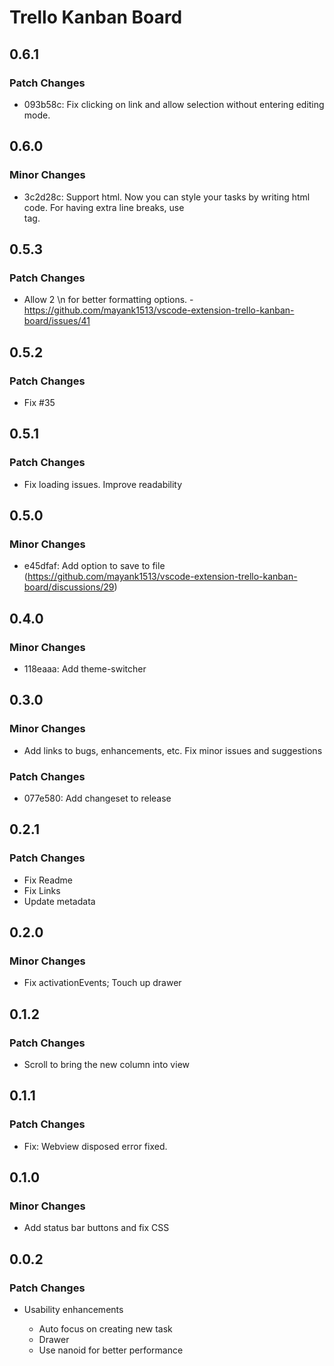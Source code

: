 # Trello Kanban Board

## 0.6.1

### Patch Changes

- 093b58c: Fix clicking on link and allow selection without entering editing mode.

## 0.6.0

### Minor Changes

- 3c2d28c: Support html. Now you can style your tasks by writing html code. For having extra line breaks, use <br /> tag.

## 0.5.3

### Patch Changes

- Allow 2 \n for better formatting options. - https://github.com/mayank1513/vscode-extension-trello-kanban-board/issues/41

## 0.5.2

### Patch Changes

- Fix #35

## 0.5.1

### Patch Changes

- Fix loading issues. Improve readability

## 0.5.0

### Minor Changes

- e45dfaf: Add option to save to file (https://github.com/mayank1513/vscode-extension-trello-kanban-board/discussions/29)

## 0.4.0

### Minor Changes

- 118eaaa: Add theme-switcher

## 0.3.0

### Minor Changes

- Add links to bugs, enhancements, etc. Fix minor issues and suggestions

### Patch Changes

- 077e580: Add changeset to release

## 0.2.1

### Patch Changes

- Fix Readme
- Fix Links
- Update metadata

## 0.2.0

### Minor Changes

- Fix activationEvents; Touch up drawer

## 0.1.2

### Patch Changes

- Scroll to bring the new column into view

## 0.1.1

### Patch Changes

- Fix: Webview disposed error fixed.

## 0.1.0

### Minor Changes

- Add status bar buttons and fix CSS

## 0.0.2

### Patch Changes

- Usability enhancements

  - Auto focus on creating new task
  - Drawer
  - Use nanoid for better performance
